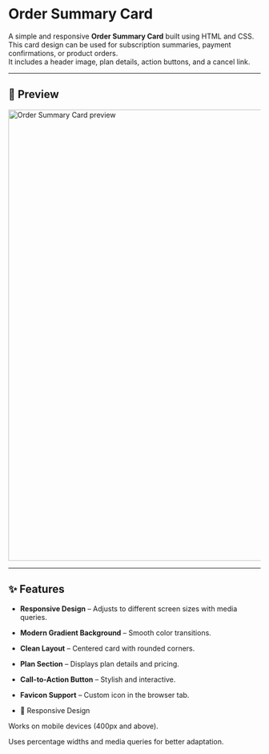 # Order Summary Card

A simple and responsive **Order Summary Card** built using HTML and CSS.  
This card design can be used for subscription summaries, payment confirmations, or product orders.  
It includes a header image, plan details, action buttons, and a cancel link.

---

## 📸 Preview
<img src="https://github.com/user-attachments/assets/2de31850-bb58-494d-bc29-fa06dd364ab5" alt="Order Summary Card preview" width="900">


---

## ✨ Features
- **Responsive Design** – Adjusts to different screen sizes with media queries.
- **Modern Gradient Background** – Smooth color transitions.
- **Clean Layout** – Centered card with rounded corners.
- **Plan Section** – Displays plan details and pricing.
- **Call-to-Action Button** – Stylish and interactive.
- **Favicon Support** – Custom icon in the browser tab.

- 📱 Responsive Design
  
Works on mobile devices (400px and above).

Uses percentage widths and media queries for better adaptation.
